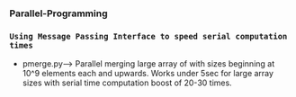 ### Parallel-Programming
### `Using Message Passing Interface to speed serial computation times`
* pmerge.py--> Parallel merging large array of with sizes beginning at 10^9 elements each and upwards. Works under 5sec for large array sizes with serial time computation boost of 20-30 times.

